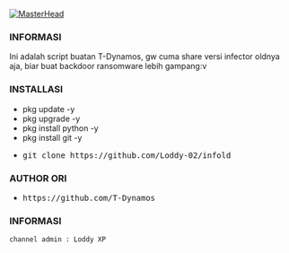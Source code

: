 [![MasterHead](https://1.bp.blogspot.com/-7A4WynwLsMw/XbBpCXG8fHI/AAAAAAAAMt4/uOa1bpLskYgrwGbllhSu2SDj_Mig8SXJQCLcBGAsYHQ/s1600/2000_600px.gif)](https://rishavchanda.io)

### INFORMASI
Ini adalah script buatan T-Dynamos, gw cuma share versi infector oldnya aja, biar buat backdoor ransomware lebih gampang:v

### INSTALLASI
* pkg update -y
* pkg upgrade -y
* pkg install python -y
* pkg install git -y
* <pre>git clone https://github.com/Loddy-02/infold</pre>

### AUTHOR ORI
* <pre>https://github.com/T-Dynamos</pre>

### INFORMASI
`channel admin : Loddy XP`
